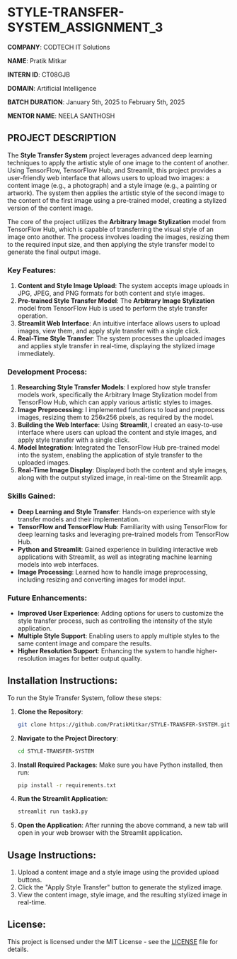 # STYLE-TRANSFER-SYSTEM_ASSIGNMENT_3

**COMPANY**: CODTECH IT Solutions

**NAME**: Pratik Mitkar

**INTERN ID**: CT08GJB

**DOMAIN**: Artificial Intelligence

**BATCH DURATION**: January 5th, 2025 to February 5th, 2025

**MENTOR NAME**: NEELA SANTHOSH

## PROJECT DESCRIPTION

The **Style Transfer System** project leverages advanced deep learning techniques to apply the artistic style of one image to the content of another. Using TensorFlow, TensorFlow Hub, and Streamlit, this project provides a user-friendly web interface that allows users to upload two images: a content image (e.g., a photograph) and a style image (e.g., a painting or artwork). The system then applies the artistic style of the second image to the content of the first image using a pre-trained model, creating a stylized version of the content image.

The core of the project utilizes the **Arbitrary Image Stylization** model from TensorFlow Hub, which is capable of transferring the visual style of an image onto another. The process involves loading the images, resizing them to the required input size, and then applying the style transfer model to generate the final output image.

### Key Features:
1. **Content and Style Image Upload**: The system accepts image uploads in JPG, JPEG, and PNG formats for both content and style images.
2. **Pre-trained Style Transfer Model**: The **Arbitrary Image Stylization** model from TensorFlow Hub is used to perform the style transfer operation.
3. **Streamlit Web Interface**: An intuitive interface allows users to upload images, view them, and apply style transfer with a single click.
4. **Real-Time Style Transfer**: The system processes the uploaded images and applies style transfer in real-time, displaying the stylized image immediately.

### Development Process:
1. **Researching Style Transfer Models**: I explored how style transfer models work, specifically the Arbitrary Image Stylization model from TensorFlow Hub, which can apply various artistic styles to images.
2. **Image Preprocessing**: I implemented functions to load and preprocess images, resizing them to 256x256 pixels, as required by the model.
3. **Building the Web Interface**: Using **Streamlit**, I created an easy-to-use interface where users can upload the content and style images, and apply style transfer with a single click.
4. **Model Integration**: Integrated the TensorFlow Hub pre-trained model into the system, enabling the application of style transfer to the uploaded images.
5. **Real-Time Image Display**: Displayed both the content and style images, along with the output stylized image, in real-time on the Streamlit app.

### Skills Gained:
- **Deep Learning and Style Transfer**: Hands-on experience with style transfer models and their implementation.
- **TensorFlow and TensorFlow Hub**: Familiarity with using TensorFlow for deep learning tasks and leveraging pre-trained models from TensorFlow Hub.
- **Python and Streamlit**: Gained experience in building interactive web applications with Streamlit, as well as integrating machine learning models into web interfaces.
- **Image Processing**: Learned how to handle image preprocessing, including resizing and converting images for model input.

### Future Enhancements:
- **Improved User Experience**: Adding options for users to customize the style transfer process, such as controlling the intensity of the style application.
- **Multiple Style Support**: Enabling users to apply multiple styles to the same content image and compare the results.
- **Higher Resolution Support**: Enhancing the system to handle higher-resolution images for better output quality.

## Installation Instructions:

To run the Style Transfer System, follow these steps:

1. **Clone the Repository**:
   ```bash
   git clone https://github.com/PratikMitkar/STYLE-TRANSFER-SYSTEM.git
   ```

2. **Navigate to the Project Directory**:
   ```bash
   cd STYLE-TRANSFER-SYSTEM
   ```

3. **Install Required Packages**:
   Make sure you have Python installed, then run:
   ```bash
   pip install -r requirements.txt
   ```

4. **Run the Streamlit Application**:
   ```bash
   streamlit run task3.py
   ```

5. **Open the Application**:
   After running the above command, a new tab will open in your web browser with the Streamlit application.

## Usage Instructions:

1. Upload a content image and a style image using the provided upload buttons.
2. Click the "Apply Style Transfer" button to generate the stylized image.
3. View the content image, style image, and the resulting stylized image in real-time.

## License:
This project is licensed under the MIT License - see the [LICENSE](LICENSE) file for details.
